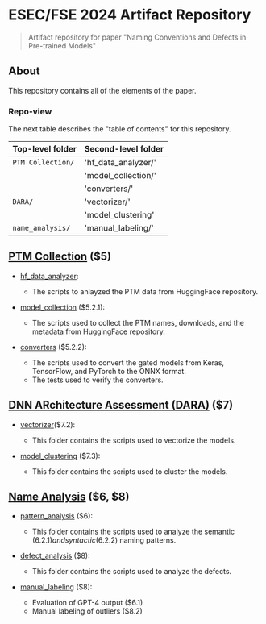 # ESEC/FSE 2024 Artifact Repository

> Artifact repository for paper "Naming Conventions and Defects in Pre-trained Models"

## About

This repository contains all of the elements of the paper.

### Repo-view

The next table describes the "table of contents" for this repository.

| Top-level folder |  Second-level folder |
|------------------|-----------------------------|
| `PTM Collection/`  | 'hf_data_analyzer/'             |
|                    |  'model_collection/'     |
|                    |  'converters/'      |
| `DARA/`            | 'vectorizer/'             |
|                    |  'model_clustering'       |
| `name_analysis/`   | 'manual_labeling/'        |


## [PTM Collection](\PTM_collection) ($5)

- [hf_data_analyzer](\PTM_collection\hf_data_analyzer): 
    - The scripts to anlayzed the PTM data from HuggingFace repository.

- [model_collection](\PTM_collection\model_collection) ($5.2.1):
    - The scripts used to collect the PTM names, downloads, and the metadata from HuggingFace repository.

- [converters](\PTM_collection\converters) ($5.2.2): 
   -  The scripts used to convert the gated models from Keras, TensorFlow, and PyTorch to the ONNX format.
   - The tests used to verify the converters.



## [DNN ARchitecture Assessment (DARA)](\DARA) ($7)
- [vectorizer](\DARA\vectorizer)($7.2):
    - This folder contains the scripts used to vectorize the models.

- [model_clustering](\DARA\model_clustering)  ($7.3):
    - This folder contains the scripts used to cluster the models.

## [Name Analysis](\name_analysis)  ($6, $8)
- [pattern_analysis](\name_analysis\pattern_analysis) ($6):
    -  This folder contains the scripts used to analyze the semantic ($6.2.1) and syntactic ($6.2.2) naming patterns.

- [defect_analysis](\name_analysis\defect_analysis) ($8):
    - This folder contains the scripts used to analyze the defects.

- [manual_labeling](\name_analysis\manual_labeling) ($8):
    - Evaluation of GPT-4 output ($6.1)
    - Manual labeling of outliers ($8.2)

